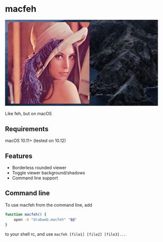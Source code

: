# macfeh

![Screenshot](https://raw.githubusercontent.com/DrabWeb/macfeh/master/screenshot.png)

Like feh, but on macOS


## Requirements
macOS 10.11+ (tested on 10.12)


## Features
* Borderless rounded viewer
* Toggle viewer background/shadows
* Command line support

## Command line
To use macfeh from the command line, add 

```bash
function macfeh() {
	open -b "drabweb.macfeh" "$@"
}
```

to your shell rc, and use `macfeh [file1] [file2] [file3]...`
